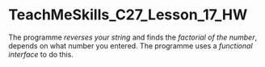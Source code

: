 # TeachMeSkills_C27_Lesson_17_HW

The programme _reverses your string_ and finds the _factorial of the number_, depends on what number you entered. The programme uses a _functional interface_ to do this.
